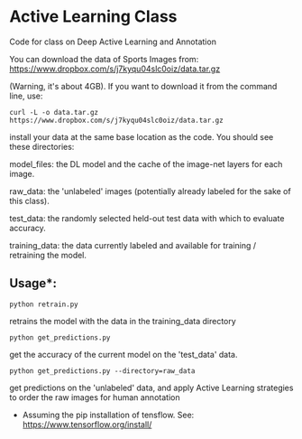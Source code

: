 # Active Learning Class
Code for class on Deep Active Learning and Annotation

You can download the data of Sports Images from:  https://www.dropbox.com/s/j7kyqu04slc0oiz/data.tar.gz

(Warning, it's about 4GB). If you want to download it from the command line, use:

`curl -L -o data.tar.gz https://www.dropbox.com/s/j7kyqu04slc0oiz/data.tar.gz`

install your data at the same base location as the code. You should see these directories:

model_files: the DL model and the cache of the image-net layers for each image.

raw_data: the 'unlabeled' images (potentially already labeled for the sake of this class).

test_data: the randomly selected held-out test data with which to evaluate accuracy.

training_data: the data currently labeled and available for training / retraining the model.

## Usage*:

`python retrain.py` 

retrains the model with the data in the training_data directory

`python get_predictions.py` 

get the accuracy of the current model on the 'test_data' data.

`python get_predictions.py --directory=raw_data` 

get predictions on the 'unlabeled' data, and apply Active Learning strategies to order the raw images for human annotation

* Assuming the pip installation of tensflow. See: https://www.tensorflow.org/install/



